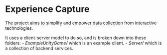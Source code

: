 # Experience Capture

The project aims to simplify and empower data collection from interactive technologies.

It uses a client-server model to do so, and is broken down into these folders:
	- *ExampleUnityGame/* which is an example client.
	- *Server/* which is a collection of backend services. 